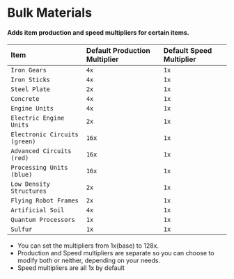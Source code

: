 
# Bulk Materials

#### Adds item production and speed multipliers for certain items. 

| Item | Default Production Multiplier | Default Speed Multiplier |
| :-------- | :------- | :------- |
| `Iron Gears` | `4x` | `1x` |
| `Iron Sticks` | `4x` | `1x` |
| `Steel Plate` | `2x` | `1x` |
| `Concrete` | `4x` | `1x` |
| `Engine Units` | `4x` | `1x` |
| `Electric Engine Units` | `2x` | `1x` |
| `Electronic Circuits (green)` | `16x` | `1x` |
| `Advanced Circuits (red)` | `16x` | `1x` |
| `Processing Units (blue)` | `16x` | `1x` |
| `Low Density Structures` | `2x` | `1x` |
| `Flying Robot Frames` | `2x` | `1x` |
| `Artificial Soil` | `4x` | `1x` |
| `Quantum Processors` | `1x` | `1x` |
| `Sulfur` | `1x` | `1x` |

- You can set the multipliers from 1x(base) to 128x.
- Production and Speed multipliers are separate so you can choose to modify both or neither, depending on your needs.
- Speed multipliers are all 1x by default
